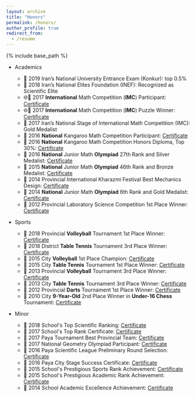 ```yaml
---
layout: archive
title: "Honors"
permalink: /honors/
author_profile: true
redirect_from:
  - /resume
---
```


{% include base_path %}



* Academics
  * 📰 2019 Iran’s National University Entrance Exam (Konkur): top 0.5%
  * 📰 2018 Iran’s National Elites Foundation (INEF): Recognized as Scientific Elite 
  * 🌐📰 2017 **International** Math Competition (**IMC**) Participant: [Certificate](https://github.com/teshnizi2/teshnizi2.github.io/assets/59166955/9ccf3f7d-0625-4d7a-bed5-50d2344fcf65)
  * 🌐📰 2017 **International** Math Competition (**IMC**) Puzzle Winner: [Certificate](https://github.com/teshnizi2/teshnizi2.github.io/assets/59166955/31f7cea8-7f1d-487a-b0a1-4d9e95ce795b)
  * 🥇 2017 Iran’s National Stage of International Math Competition (IMC): Gold Medalist
  * 📰 2016 **National** Kangaroo Math Competition Participant: [Certificate](https://github.com/teshnizi2/teshnizi2.github.io/assets/59166955/29271b71-71ac-4781-aae5-eb5ac5dbf6fd)
  * 📰 2016 **National** Kangaroo Math Competition Honors Diploma, Top 30%: [Certificate](https://github.com/teshnizi2/teshnizi2.github.io/assets/59166955/27da1a34-b3fb-42e3-b604-fb79b7cc7e31)
  * 🥈 2016 **National** Junior Math **Olympiad** 27th Rank and Silver Medalist: [Certificate](https://github.com/teshnizi2/teshnizi2.github.io/assets/59166955/4986356c-93c2-4bc3-bcb5-12e72d3b81b2)
  * 🥉 2015 **National** Junior Math **Olympiad** 46th Rank and Bronze Medalist: [Certificate](https://github.com/teshnizi2/teshnizi2.github.io/assets/59166955/01565ba3-37cd-4c06-afd1-fa000b693c6d)
  * 🥇 2014 Provincial International Kharazmi Festival Best Mechanics Design: [Certificate](https://github.com/teshnizi2/teshnizi2.github.io/assets/59166955/b75507b4-b346-421f-aca1-4d2373366709)
  * 🥇 2014 **National** Junior Math **Olympiad** 6th Rank and Gold Medalist: [Certificate](https://github.com/teshnizi2/teshnizi2.github.io/assets/59166955/6bf8b096-2f15-4a82-8fba-ce490e880d32)
  * 🥇 2012 Provincial Laboratory Science Competition 1st Place Winner: [Certificate](https://github.com/teshnizi2/teshnizi2.github.io/assets/59166955/f79e1a61-ecd0-470d-9d81-96749be8f51a)

* Sports
  * 🥇 2018 Provincial **Volleyball** Tournament 1st Place Winner: [Certificate](https://github.com/teshnizi2/teshnizi2.github.io/assets/59166955/fef87c83-8910-4d0b-9121-b05af8ec0f95)
  * 🥉 2018 District **Table Tennis** Tournament 3rd Place Winner: [Certificate](https://github.com/teshnizi2/teshnizi2.github.io/assets/59166955/c336bf56-f597-402e-abf3-1ef0113ed06f)
  * 🥇 2015 City **Volleyball** 1st Place Champion: [Certificate](https://github.com/teshnizi2/teshnizi2.github.io/assets/59166955/a25bd070-436d-481e-b855-fc826a024cc5)
  * 🥇 2015 City **Table Tennis** Tournament 1st Place Winner: [Certificate](https://github.com/teshnizi2/teshnizi2.github.io/assets/59166955/6f3c0cae-cd48-4969-9148-59592c699711)
  * 🥉 2013 Provincial **Volleyball** Tournament 3rd Place Winner: [Certificate](https://github.com/teshnizi2/teshnizi2.github.io/assets/59166955/fcbab52d-3d9c-4f70-a02c-bda0478bff1b)
  * 🥉 2013 City **Table Tennis** Tournament 3rd Place Winner: [Certificate](https://github.com/teshnizi2/teshnizi2.github.io/assets/59166955/3b3b2447-f0e8-4731-b1be-0eb936fa0839)
  * 🥇 2012 Provincial **Darts** Tournament 1st Place Winner: [Certificate](https://github.com/teshnizi2/teshnizi2.github.io/assets/59166955/566496d2-cf6c-427e-887a-5c305fabb871)
  * 🥈 2010 City **9-Year-Old** 2nd Place Winner in **Under-16 Chess** Tournament: [Certificate](https://github.com/teshnizi2/teshnizi2.github.io/assets/59166955/1091f999-2401-4823-a3e4-600693916ece)
  
* Minor
  * 📰 2018 School's Top Scientific Ranking: [Certificate](https://github.com/teshnizi2/teshnizi2.github.io/assets/59166955/f688dada-aa8e-44ce-a05d-f390e1add4c9)
  * 📰 2017 School's Top Rank Certificate: [Certificate](https://github.com/teshnizi2/teshnizi2.github.io/assets/59166955/570e8827-0e76-46fd-88d3-c506e44534d1)
  * 📰 2017 Paya Tournament Best Provincial Team: [Certificate](https://github.com/teshnizi2/teshnizi2.github.io/assets/59166955/c8fe3716-e6c7-403a-92a4-6b8303fe88a0)
  * 📰 2017 National Geometry Olympiad Participant: [Certificate](https://github.com/teshnizi2/teshnizi2.github.io/assets/59166955/ac723f72-8238-4a5e-a8f9-f9ba14d36a93)
  * 📰 2016 Paya Scientific League Preliminary Round Selection: [Certificate](https://github.com/teshnizi2/teshnizi2.github.io/assets/59166955/51ebf03a-da96-417d-8970-08730346c831)
  * 📰 2016 Paya City Stage Success Certificate: [Certificate](https://github.com/teshnizi2/teshnizi2.github.io/assets/59166955/72f7e864-f4d5-480c-aeef-df83bda1a8e6)
  * 📰 2015 School's Prestigious Sports Rank Achievement: [Certificate](https://github.com/teshnizi2/teshnizi2.github.io/assets/59166955/788d0ef5-bb79-4992-81df-6fffc3239053)
  * 📰 2015 School's Prestigious Academic Rank Achievement: [Certificate](https://github.com/teshnizi2/teshnizi2.github.io/assets/59166955/e5d9cb8a-99db-485c-8cb5-bdf241c5d13a)
  * 📰 2014 School Academic Excellence Achievement: [Certificate](https://github.com/teshnizi2/teshnizi2.github.io/assets/59166955/edd1bc1c-2c81-4172-8b06-ed53f22e77fb)


